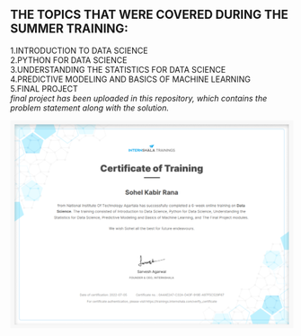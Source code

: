 ## THE TOPICS THAT WERE COVERED DURING THE SUMMER TRAINING:

 1.INTRODUCTION TO DATA SCIENCE<br />
 2.PYTHON FOR DATA SCIENCE<br />
 3.UNDERSTANDING THE STATISTICS FOR DATA SCIENCE<br />
 4.PREDICTIVE MODELING AND BASICS OF MACHINE LEARNING<br />
 5.FINAL PROJECT<br />
   *final project has been uploaded in this repository, which contains the problem statement along with the solution.* <br />

![](Certificate.png)

